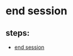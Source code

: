 # end session

## steps:

- [end session](https://documenter.getpostman.com/view/12318086/2sA3Bt3pg1#51c24c6d-4267-4959-b19c-d0ea2d30e8cc)
